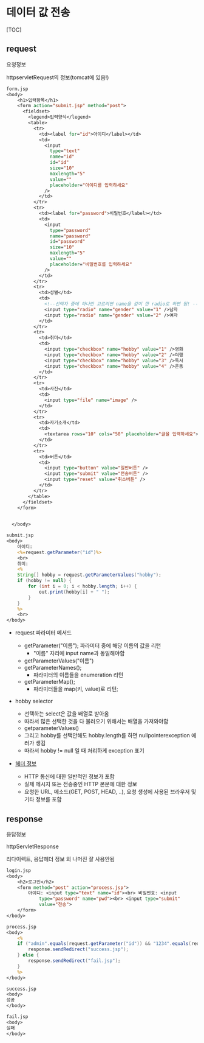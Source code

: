 # 데이터 값 전송

[TOC]

## request

요청정보

httpservletRequest의 정보(tomcat에 있음!)

```jsp
form.jsp
<body>
    <h1>입력항목</h1>
    <form action="submit.jsp" method="post">
      <fieldset>
        <legend>입력양식</legend>
        <table>
          <tr>
            <td><label for="id">아이디</label></td>
            <td>
              <input
                type="text"
                name="id"
                id="id"
                size="10"
                maxlength="5"
                value=""
                placeholder="아이디를 입력하세요"
              />
            </td>
          </tr>
          <tr>
            <td><label for="password">비밀번호</label></td>
            <td>
              <input
                type="password"
                name="password"
                id="password"
                size="10"
                maxlength="5"
                value=""
                placeholder="비밀번호를 입력하세요"
              />
            </td>
          </tr>
          <tr>
            <td>성별</td>
            <td>
              <!--선택자 중에 하나만 고르려면 name을 같이 한 radio로 하면 됨! -->
              <input type="radio" name="gender" value="1" />남자
              <input type="radio" name="gender" value="2" />여자
            </td>
          </tr>
          <tr>
            <td>취미</td>
            <td>
              <input type="checkbox" name="hobby" value="1" />영화
              <input type="checkbox" name="hobby" value="2" />여행
              <input type="checkbox" name="hobby" value="3" />독서
              <input type="checkbox" name="hobby" value="4" />운동
            </td>
          </tr>
          <tr>
            <td>사진</td>
            <td>
              <input type="file" name="image" />
            </td>
          </tr>
          <tr>
            <td>자기소개</td>
            <td>
              <textarea rows="10" cols="50" placeholder="글을 입력하세요"></textarea>
            </td>
          </tr>
          <tr>
            <td>버튼</td>
            <td>
              <input type="button" value="일반버튼" />
              <input type="submit" value="전송버튼" />
              <input type="reset" value="취소버튼" />
            </td>
          </tr>
        </table>
      </fieldset>
    </form>

   
  </body>
```

```jsp
submit.jsp
<body>
	아이디:
	<%=request.getParameter("id")%>
	<br> 
    취미:
	<%
	String[] hobby = request.getParameterValues("hobby");
	if (hobby != null) {
		for (int i = 0; i < hobby.length; i++) {
			out.print(hobby[i] + " ");
		}
	}
	%>
    <br>
</body>
```

* request 파라미터 메서드
  * getParameter("이름"); 파라미터 중에 해당 이름의 값을 리턴
    * "이름" 자리에 input name과 동일해야함
  * getParameterValues("이름")
  * getParameterNames();
    * 파라미터의 이름들을 enumeration 리턴
  * getParameterMap();
    * 파라미터들을 map(키, value)로 리턴;

* hobby selector
  * 선택하는 select은 값을 배열로 받아옴
  * 따라서 많은 선택한 것을 다 불러오기 위해서는 배열을 가져와야함
  * getparameterValues()
  * 그리고 hobby를 선택안해도 hobby.length를 하면 nullpointerexception 에러가 생김
  * 따라서 hobby != null 일 때 처리하게 exception 표기

* [헤더 정보](https://blog.naver.com/PostView.naver?blogId=hj_kim97&logNo=222316920222&redirect=Dlog&widgetTypeCall=true&directAccess=false)
  *  HTTP 통신에 대한 일반적인 정보가 포함
  *  실제 메시지 또는 전송중인 HTTP 본문에 대한 정보
  *  요청한 URL, 메소드(GET, POST, HEAD, ..), 요청 생성에 사용된 브라우저 및 기타 정보를 포함



## response

응답정보

httpServletResponse

리다이렉트, 응답헤더 정보 외 나머진 잘 사용안됨

```jsp
login.jsp
<body>
	<h2>로그인</h2>
	<form method="post" action="process.jsp">
		아이디: <input type="text" name="id"><br> 비밀번호: <input
			type="password" name="pwd"><br> <input type="submit"
			value="전송">
	</form>
</body>
```

```jsp
process.jsp
<body>
	<%
	if ("admin".equals(request.getParameter("id")) && "1234".equals(request.getParameter("pwd"))) {
		response.sendRedirect("success.jsp");
	} else {
		response.sendRedirect("fail.jsp");
	}
	%>
</body>
```

```jsp
success.jsp
<body>
성공
</body>
```

```jsp
fail.jsp
<body>
실패
</body>
```


